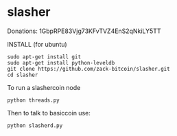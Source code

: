 slasher
=============

Donations: 1GbpRPE83Vjg73KFvTVZ4EnS2qNkiLY5TT

INSTALL (for ubuntu)

    sudo apt-get install git
    sudo apt-get install python-leveldb
    git clone https://github.com/zack-bitcoin/slasher.git
    cd slasher

To run a slashercoin node

    python threads.py

Then to talk to basiccoin use:

    python slasherd.py


